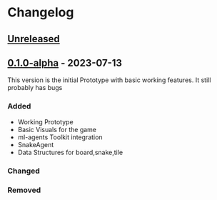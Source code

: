 ﻿# Changelog


## [Unreleased](https://github.com/Pristar4/SnakeGame/compare/v0.1.0-alpha...HEAD)

## [0.1.0-alpha](https://github.com/Pristar4/SnakeGame/compare/v0.1.0-alpha) - 2023-07-13
This version is the initial Prototype with basic working features. It still probably has bugs
### Added
- Working Prototype
- Basic Visuals for the game
- ml-agents Toolkit integration
- SnakeAgent
- Data Structures for board,snake,tile

### Changed

### Removed
